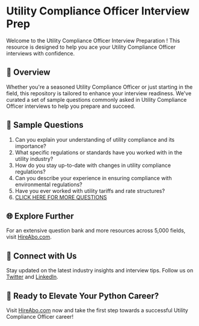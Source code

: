 # Utility Compliance Officer Interview Prep

Welcome to the Utility Compliance Officer Interview Preparation ! This resource is designed to help you ace your Utility Compliance Officer interviews with confidence.

## 🚀 Overview

Whether you're a seasoned Utility Compliance Officer or just starting in the field, this repository is tailored to enhance your interview readiness. We've curated a set of sample questions commonly asked in Utility Compliance Officer interviews to help you prepare and succeed.

## 📝 Sample Questions

1. Can you explain your understanding of utility compliance and its importance?
2. What specific regulations or standards have you worked with in the utility industry?
3. How do you stay up-to-date with changes in utility compliance regulations?
4. Can you describe your experience in ensuring compliance with environmental regulations?
5. Have you ever worked with utility tariffs and rate structures?
6. [CLICK HERE FOR MORE QUESTIONS](https://hireabo.com/job/20_2_13/Utility%20Compliance%20Officer)

## 🌐 Explore Further

For an extensive question bank and more resources across 5,000 fields, visit [HireAbo.com](https://www.hireabo.com).

## 📱 Connect with Us

Stay updated on the latest industry insights and interview tips. Follow us on [Twitter](https://twitter.com/hireabo) and [LinkedIn](https://www.linkedin.com/in/hire-abo-3609972a8/).

## 🚀 Ready to Elevate Your Python Career?

Visit [HireAbo.com](https://www.hireabo.com) now and take the first step towards a successful Utility Compliance Officer career!